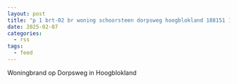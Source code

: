 ```yaml
---
layout: post
title: "p 1 brt-02 br woning schoorsteen dorpsweg hoogblokland 188151 188331"
date: 2025-02-07
categories: 
  - rss
tags: 
  - feed
---
```


Woningbrand op Dorpsweg in Hoogblokland
